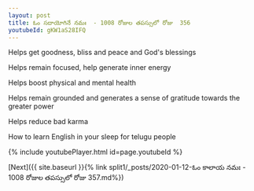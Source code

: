```yaml
---
layout: post
title: ఓం సదాయోగినే నమః  - 1008 రోజుల తపస్సులో రోజు  356
youtubeId: gKW1aS28IFQ
---
```

 
 
Helps get goodness, bliss and peace and God's blessings
 
Helps remain focused, help generate inner energy 
 
Helps boost physical and mental health 
 
Helps remain grounded and generates a sense of gratitude towards the greater power 
 
Helps reduce bad karma
 
How to learn English in your sleep for telugu people
 
 
 
 


{% include youtubePlayer.html id=page.youtubeId %}
 
[Next]({{ site.baseurl }}{% link split1/_posts/2020-01-12-ఓం కాలాయ నమః  - 1008 రోజుల తపస్సులో రోజు  357.md%})
 

